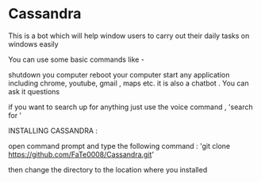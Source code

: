 # Cassandra
This is a bot which will help window users to carry out their daily tasks on windows easily


You can use some basic commands like -

shutdown you computer
reboot your computer 
start any application including chrome, youtube, gmail , maps etc. 
it is also a chatbot . You can ask it questions

if you want to search up for anything just use the voice command , 'search for ' 

INSTALLING CASSANDRA : 
  
  open command prompt and type the following command : 'git clone https://github.com/FaTe0008/Cassandra.git'
  
  then change the directory to the location where you installed 
